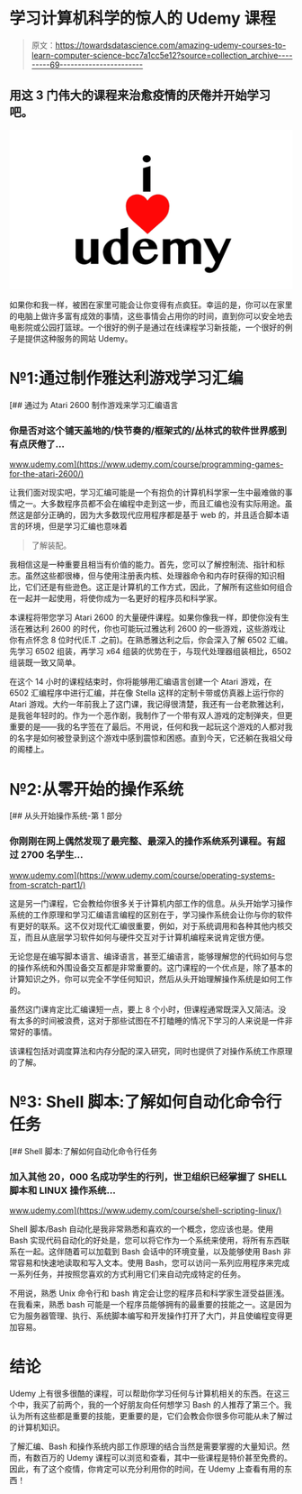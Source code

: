 # 学习计算机科学的惊人的 Udemy 课程

> 原文：<https://towardsdatascience.com/amazing-udemy-courses-to-learn-computer-science-bcc7a1cc5e12?source=collection_archive---------69----------------------->

## 用这 3 门伟大的课程来治愈疫情的厌倦并开始学习吧。

![](img/924983479ee771bb78f4cd1f31cf5585.png)

如果你和我一样，被困在家里可能会让你变得有点疯狂。幸运的是，你可以在家里的电脑上做许多富有成效的事情，这些事情会占用你的时间，直到你可以安全地去电影院或公园打篮球。一个很好的例子是通过在线课程学习新技能，一个很好的例子是提供这种服务的网站 Udemy。

# №1:通过制作雅达利游戏学习汇编

[](https://www.udemy.com/course/programming-games-for-the-atari-2600/) [## 通过为 Atari 2600 制作游戏来学习汇编语言

### 你是否对这个铺天盖地的/快节奏的/框架式的/丛林式的软件世界感到有点厌倦了…

www.udemy.com](https://www.udemy.com/course/programming-games-for-the-atari-2600/) 

让我们面对现实吧，学习汇编可能是一个有抱负的计算机科学家一生中最难做的事情之一。大多数程序员都不会在编程中走到这一步，而且汇编也没有实际用途。虽然这是部分正确的，因为大多数现代应用程序都是基于 web 的，并且适合脚本语言的环境，但是学习汇编也意味着

> 了解装配。

我相信这是一种重要且相当有价值的能力。首先，您可以了解控制流、指针和标志。虽然这些都很棒，但与使用注册表内核、处理器命令和内存时获得的知识相比，它们还是有些逊色。这正是计算机的工作方式，因此，了解所有这些如何组合在一起并一起使用，将使你成为一名更好的程序员和科学家。

本课程将带您学习 Atari 2600 的大量硬件课程。如果你像我一样，即使你没有生活在雅达利 2600 的时代，你也可能玩过雅达利 2600 的一些游戏，这些游戏让你有点怀念 8 位时代(E.T .之前)。在熟悉雅达利之后，你会深入了解 6502 汇编。先学习 6502 组装，再学习 x64 组装的优势在于，与现代处理器组装相比，6502 组装既一致又简单。

在这个 14 小时的课程结束时，你将能够用汇编语言创建一个 Atari 游戏，在 6502 汇编程序中进行汇编，并在像 Stella 这样的定制卡带或仿真器上运行你的 Atari 游戏。大约一年前我上了这门课，我记得很清楚，我还有一台老款雅达利，是我爸年轻时的。作为一个恶作剧，我制作了一个带有双人游戏的定制弹夹，但更重要的是——我的名字签在了最后。不用说，任何和我一起玩这个游戏的人都对我的名字是如何被登录到这个游戏中感到震惊和困惑。直到今天，它还躺在我祖父母的阁楼上。

# №2:从零开始的操作系统

[](https://www.udemy.com/course/operating-systems-from-scratch-part1/) [## 从头开始操作系统-第 1 部分

### 你刚刚在网上偶然发现了最完整、最深入的操作系统系列课程。有超过 2700 名学生…

www.udemy.com](https://www.udemy.com/course/operating-systems-from-scratch-part1/) 

这是另一门课程，它会教给你很多关于计算机内部工作的信息。从头开始学习操作系统的工作原理和学习汇编语言编程的区别在于，学习操作系统会让你与你的软件有更好的联系。这不仅对现代汇编很重要，例如，对于系统调用和各种其他内核交互，而且从底层学习软件如何与硬件交互对于计算机编程来说肯定很方便。

无论您是在编写脚本语言、编译语言，甚至汇编语言，能够理解您的代码如何与您的操作系统和外围设备交互都是非常重要的。这门课程的一个优点是，除了基本的计算知识之外，你可以完全不学任何知识，然后从头开始理解操作系统是如何工作的。

虽然这门课肯定比汇编课短一点，要上 8 个小时，但课程通常既深入又简洁。没有太多的时间被浪费，这对于那些试图在不打瞌睡的情况下学习的人来说是一件非常好的事情。

该课程包括对调度算法和内存分配的深入研究，同时也提供了对操作系统工作原理的了解。

# №3: Shell 脚本:了解如何自动化命令行任务

[](https://www.udemy.com/course/shell-scripting-linux/) [## Shell 脚本:了解如何自动化命令行任务

### 加入其他 20，000 名成功学生的行列，世卫组织已经掌握了 SHELL 脚本和 LINUX 操作系统…

www.udemy.com](https://www.udemy.com/course/shell-scripting-linux/) 

Shell 脚本/Bash 自动化是我非常熟悉和喜欢的一个概念，您应该也是。使用 Bash 实现代码自动化的好处是，您可以将它作为一个系统来使用，将所有东西联系在一起。这伴随着可以加载到 Bash 会话中的环境变量，以及能够使用 Bash 非常容易和快速地读取和写入文本。使用 Bash，您可以访问一系列应用程序来完成一系列任务，并按照您喜欢的方式利用它们来自动完成特定的任务。

不用说，熟悉 Unix 命令行和 bash 肯定会让您的程序员和科学家生涯受益匪浅。在我看来，熟悉 bash 可能是一个程序员能够拥有的最重要的技能之一。这是因为它为服务器管理、执行、系统脚本编写和开发操作打开了大门，并且使编程变得更加容易。

# 结论

Udemy 上有很多很酷的课程，可以帮助你学习任何与计算机相关的东西。在这三个中，我买了前两个，我的一个好朋友向任何想学习 Bash 的人推荐了第三个。我认为所有这些都是重要的技能，更重要的是，它们会教会你很多你可能从未了解过的计算机知识。

了解汇编、Bash 和操作系统内部工作原理的结合当然是需要掌握的大量知识。然而，有数百万的 Udemy 课程可以浏览和查看，其中一些课程是特价甚至免费的。因此，有了这个疫情，你肯定可以充分利用你的时间，在 Udemy 上查看有用的东西！